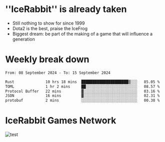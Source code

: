 # ''IceRabbit'' is already taken
- Still nothing to show for since 1999
- Dota2 is the best, praise the IceFrog
- Biggest dream: be part of the making of a game that will influence a generation

# Weekly break down
<!--START_SECTION:waka-->

```txt
From: 08 September 2024 - To: 15 September 2024

Rust              10 hrs 18 mins  █████████████████████▒░░░   85.05 %
TOML              1 hr 2 mins     ██░░░░░░░░░░░░░░░░░░░░░░░   08.57 %
Protocol Buffer   22 mins         ▓░░░░░░░░░░░░░░░░░░░░░░░░   03.16 %
JSON              16 mins         ▓░░░░░░░░░░░░░░░░░░░░░░░░   02.31 %
protobuf          2 mins          ░░░░░░░░░░░░░░░░░░░░░░░░░   00.30 %
```

<!--END_SECTION:waka-->

# IceRabbit Games Network
![test](https://steam-stat.vercel.app/api?profileName=IceRabbit.png)
